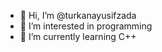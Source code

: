 - 👋 Hi, I’m @turkanayusifzada
- 👀 I’m interested in programming 
- 🌱 I’m currently learning C++

<!---
turkanayusifzada/turkanayusifzada is a ✨ special ✨ repository because its `README.md` (this file) appears on your GitHub profile.
You can click the Preview link to take a look at your changes.
--->
